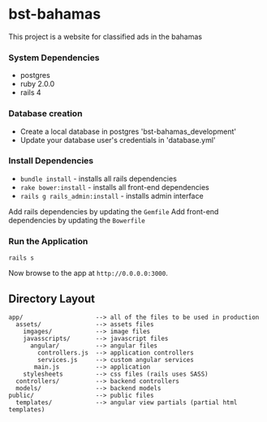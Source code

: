 # bst-bahamas

This project is a website for classified ads in the bahamas

### System Dependencies
* postgres
* ruby 2.0.0
* rails 4

### Database creation
* Create a local database in postgres 'bst-bahamas_development'
* Update your database user's credentials in 'database.yml'

### Install Dependencies
* `bundle install` - installs all rails dependencies
* `rake bower:install` - installs all front-end dependencies
* `rails g rails_admin:install` - installs admin interface

Add rails dependencies by updating the `Gemfile`
Add front-end dependencies by updating the `Bowerfile`

### Run the Application
```
rails s
```

Now browse to the app at `http://0.0.0.0:3000`.



## Directory Layout

    app/                    --> all of the files to be used in production
      assets/               --> assets files
        imgages/            --> image files
        javasscripts/       --> javascript files
          angular/          --> angular files
            controllers.js  --> application controllers
            services.js     --> custom angular services
           main.js          --> application
        stylesheets         --> css files (rails uses SASS)
      controllers/          --> backend controllers
      models/               --> backend models
    public/                 --> public files
      templates/            --> angular view partials (partial html templates)